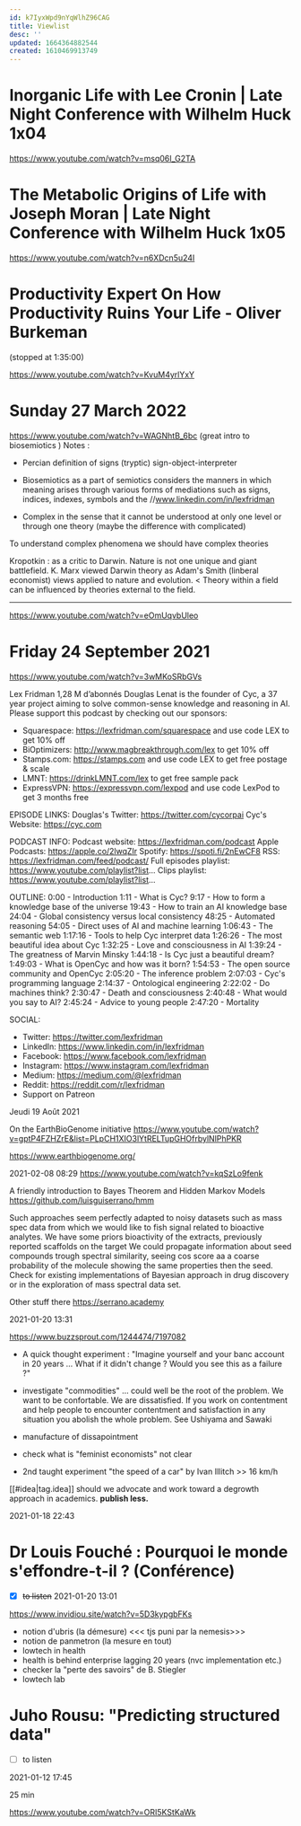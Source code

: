 ```yaml
---
id: k7IyxWpd9nYqWlhZ96CAG
title: Viewlist
desc: ''
updated: 1664364882544
created: 1610469913749
---
```



# Inorganic Life with Lee Cronin | Late Night Conference with Wilhelm Huck 1x04

https://www.youtube.com/watch?v=msq06I_G2TA


# The Metabolic Origins of Life with Joseph Moran | Late Night Conference with Wilhelm Huck 1x05

https://www.youtube.com/watch?v=n6XDcn5u24I



# Productivity Expert On How Productivity Ruins Your Life - Oliver Burkeman

(stopped at 1:35:00)

https://www.youtube.com/watch?v=KvuM4yrlYxY



# Sunday 27 March 2022

https://www.youtube.com/watch?v=WAGNhtB_6bc
(great intro to biosemiotics
)
Notes : 
- Percian definition of signs (tryptic) sign-object-interpreter 

- Biosemiotics as a part of semiotics considers the manners in which meaning arises through various forms of mediations such as signs, indices, indexes, symbols and the //www.linkedin.com/in/lexfridman

- Complex in the sense that it cannot be understood at only one level or through one theory (maybe the difference with complicated)

To understand complex phenomena we should have complex theories

Kropotkin : as a critic to Darwin. Nature is not one unique and giant battlefield.
K. Marx viewed Darwin theory as Adam's Smith (linberal economist) views applied to nature and evolution. < Theory within a field can be influenced by theories external to the field.



------

https://www.youtube.com/watch?v=eOmUqvbUleo



# Friday 24 September 2021

https://www.youtube.com/watch?v=3wMKoSRbGVs


Lex Fridman
1,28 M d’abonnés
Douglas Lenat is the founder of Cyc, a 37 year project aiming to solve common-sense knowledge and reasoning in AI. Please support this podcast by checking out our sponsors:
- Squarespace: https://lexfridman.com/squarespace and use code LEX to get 10% off
- BiOptimizers: http://www.magbreakthrough.com/lex to get 10% off
- Stamps.com: https://stamps.com and use code LEX to get free postage & scale
- LMNT: https://drinkLMNT.com/lex to get free sample pack
- ExpressVPN: https://expressvpn.com/lexpod and use code LexPod to get 3 months free

EPISODE LINKS:
Douglas's Twitter: https://twitter.com/cycorpai
Cyc's Website: https://cyc.com

PODCAST INFO:
Podcast website: https://lexfridman.com/podcast
Apple Podcasts: https://apple.co/2lwqZIr
Spotify: https://spoti.fi/2nEwCF8
RSS: https://lexfridman.com/feed/podcast/
Full episodes playlist: https://www.youtube.com/playlist?list...
Clips playlist: https://www.youtube.com/playlist?list...

OUTLINE:
0:00 - Introduction
1:11 - What is Cyc?
9:17 - How to form a knowledge base of the universe
19:43 - How to train an AI knowledge base
24:04 - Global consistency versus local consistency
48:25 - Automated reasoning
54:05 - Direct uses of AI and machine learning
1:06:43 - The semantic web
1:17:16 - Tools to help Cyc interpret data 
1:26:26 - The most beautiful idea about Cyc
1:32:25 - Love and consciousness in AI
1:39:24 - The greatness of Marvin Minsky 
1:44:18 - Is Cyc just a beautiful dream?
1:49:03 - What is OpenCyc and how was it born?
1:54:53 - The open source community and OpenCyc
2:05:20 - The inference problem
2:07:03 - Cyc's programming language
2:14:37 - Ontological engineering
2:22:02 - Do machines think?
2:30:47 - Death and consciousness
2:40:48 - What would you say to AI?
2:45:24 - Advice to young people 
2:47:20 - Mortality

SOCIAL:
- Twitter: https://twitter.com/lexfridman
- LinkedIn: https://www.linkedin.com/in/lexfridman
- Facebook: https://www.facebook.com/lexfridman
- Instagram: https://www.instagram.com/lexfridman
- Medium: https://medium.com/@lexfridman
- Reddit: https://reddit.com/r/lexfridman
- Support on Patreon



Jeudi 19 Août 2021

On the EarthBioGenome initiative https://www.youtube.com/watch?v=gptP4FZHZrE&list=PLpCH1XIO3lYtRELTupGHOfrbylNlPhPKR


https://www.earthbiogenome.org/


2021-02-08 08:29
https://www.youtube.com/watch?v=kqSzLo9fenk

A friendly introduction to Bayes Theorem and Hidden Markov Models
https://github.com/luisguiserrano/hmm

Such approaches seem perfectly adapted to noisy datasets such as mass spec data from which we would like to fish signal related to bioactive analytes.
We have some priors bioactivity of the extracts, previously reported scaffolds on the target
We could propagate information about seed compounds trough spectral similarity, seeing cos score aa a coarse probability of the molecule showing the same properties then the seed.
Check for existing implementations of Bayesian approach in drug discovery or in the exploration of mass spectral data set.

Other stuff there https://serrano.academy



2021-01-20 13:31

https://www.buzzsprout.com/1244474/7197082

- A quick thought experiment : "Imagine yourself and your banc account in 20 years ... What if it didn't change ? Would you see this as a failure ?" 

- investigate "commodities" ... could well be the root of the problem. We want to be confortable. We are dissatisfied. If you work on contentment and help people to encounter contentment and satisfaction in any situation you abolish the whole problem. See Ushiyama and Sawaki
- manufacture of dissapointment
- check what is "feminist economists" not clear
- 2nd taught experiment "the speed of a car" by Ivan Illitch >> 16 km/h

[[#idea|tag.idea]] should we advocate and work toward a degrowth approach in academics. **publish less.**



2021-01-18 22:43
# Dr Louis Fouché : Pourquoi le monde s'effondre-t-il ? (Conférence) 

- [x] ~~to listen~~ 2021-01-20 13:01

https://www.invidiou.site/watch?v=5D3kypgbFKs 

- notion d'ubris (la démesure) <<< tjs puni par la nemesis>>>
- notion de panmetron (la mesure en tout)
- lowtech in health
- health is behind enterprise lagging 20 years (nvc implementation etc.)
- checker la "perte des savoirs" de B. Stiegler
- lowtech lab



# Juho Rousu: "Predicting structured data"

- [ ] to listen

2021-01-12 17:45

25 min

https://www.youtube.com/watch?v=ORI5KStKaWk
